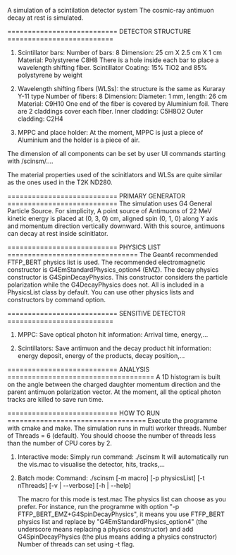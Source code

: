 A simulation of a scintilation detector system
The cosmic-ray antimuon decay at rest is simulated.

=========================== DETECTOR STRUCTURE ==========================
1. Scintillator bars:
	Number of bars: 8
	Dimension: 25 cm X 2.5 cm X 1 cm
	Material: Polystyrene C8H8
	There is a hole inside each bar to place a wavelength shifting fiber.
	Scintillator Coating: 15% TiO2 and 85% polystyrene by weight
	
2. Wavelength shifting fibers (WLSs): the structure is the same as Kuraray Y-11 type
	Number of fibers: 8
	Dimension: Diameter: 1 mm, length: 26 cm
	Material: C9H10
	One end of the fiber is covered by Aluminium foil.
	There are 2 claddings cover each fiber.
	Inner cladding: C5H8O2
	Outer cladding: C2H4
	
3. MPPC and place holder:
	At the moment, MPPC is just a piece of Aluminium and the holder is a piece of air.
	
The dimension of all components can be set by user UI commands starting with /scinsm/....
	
The material properties used of the scinitlators and WLSs are quite similar as the ones used in the T2K ND280.
	
=========================== PRIMARY GENERATOR ===========================
The simulation uses G4 General Particle Source.
For simplicity, A point source of Antimuons of 22 MeV kinetic energy is placed at (0, 3, 0) cm, aligned spin (0, 1, 0) along Y axis and momentum direction vertically downward. With this source, antimuons can decay at rest inside scinitlator.

=========================== PHYSICS LIST ================================
The Geant4 recommended FTFP_BERT physics list is used. The recommended electromagnetic constructor is G4EmStandardPhysics_option4 (EMZ).
The decay physics constructor is G4SpinDecayPhysics. This constructor considers the particle polarization while the G4DecayPhysics does not.
All is included in a PhysicsList class by default.
You can use other physics lists and constructors by command option.

=========================== SENSITIVE DETECTOR ==========================
1. MPPC: Save optical photon hit information: Arrival time, energy,...

2. Scintillators: Save antimuon and the decay product hit information: energy deposit, energy of the products, decay position,...

=========================== ANALYSIS ====================================
A 1D histogram is built on the angle between the charged daughter momentum direction and the parent antimuon polarization vector.
At the moment, all the optical photon tracks are killed to save run time.

=========================== HOW TO RUN ==================================
Execute the programme with cmake and make.
The simulation runs in multi worker threads. Number of Threads = 6 (default). You should choose the number of threads less than the number of CPU cores by 2.

1. Interactive mode:
	Simply run command: ./scinsm
	It will automatically run the vis.mac to visualise the detector, hits, tracks,...
	
2. Batch mode:
	Command: ./scinsm [-m macro] [-p physicsList] [-t nThreads] [-v | --verbose] [-h | --help]
	
	The macro for this mode is test.mac
	The physics list can choose as you prefer. For instance, run the programme with option "-p FTFP_BERT_EMZ+G4SpinDecayPhysics", it means you use FTFP_BERT physics list and replace by "G4EmStandardPhysics_option4" (the underscore means replacing a physics constructor) and add G4SpinDecayPhysics (the plus means adding a physics constructor)
	Number of threads can set using -t flag.
